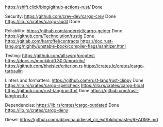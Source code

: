 https://shift.click/blog/github-actions-rust/ Done

Security:
https://github.com/crev-dev/cargo-crev Done
https://lib.rs/crates/cargo-audit Done

Reliability:
https://github.com/anderejd/cargo-geiger Done
https://github.com/Technolution/rustig Done
https://gitlab.com/karroffel/contracts
https://doc.rust-lang.org/nightly/unstable-book/compiler-flags/sanitizer.html

Testing:
https://github.com/altsysrq/proptest
https://docs.rs/mockito/0.30.0/mockito/
https://github.com/bheisler/criterion.rs
https://crates.io/crates/cargo-tarpaulin

Linters and formatters:
https://github.com/rust-lang/rust-clippy Done
https://lib.rs/crates/cargo-spellcheck
https://lib.rs/crates/cargo-bloat
https://github.com/rust-lang/rustfmt Done
https://github.com/rust-lang/rustfix

Dependencies:
https://lib.rs/crates/cargo-outdated Done
https://lib.rs/crates/cargo-deny

Diesel:
https://github.com/abbychau/diesel_cli_ext/blob/master/README.md